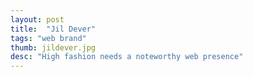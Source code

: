 ```yaml
---
layout: post
title:  "Jil Dever"
tags: "web brand"
thumb: jildever.jpg
desc: "High fashion needs a noteworthy web presence"
---
```


